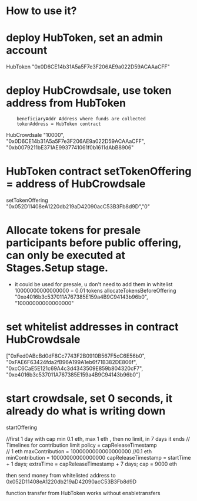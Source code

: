 # How to use it?
# deploy HubToken, set an admin account 
HubToken
"0x0D6CE14b31A5a5F7e3F206AE9a022D59ACAAaCFF"

# deploy HubCrowdsale,  use token address from HubToken
		beneficiaryAddr Address where funds are collected
		tokenAddress = HubToken contract
HubCrowdsale
"10000", "0x0D6CE14b31A5a5F7e3F206AE9a022D59ACAAaCFF", "0xb0079211bE371AE9937741061f0b1611dAbB8906"


# HubToken contract setTokenOffering = address of HubCrowdsale
setTokenOffering
"0x052D11408eA1220db219aD42090acC53B3Fb8d9D","0"

# Allocate tokens for presale participants before public offering, can only be executed at Stages.Setup stage.
- it could be used for presale, u don't need to add them in whitelist
10000000000000000 = 0.01 tokens
allocateTokensBeforeOffering
"0xe4016b3c537011A767385E159a4B9C94143b96b0", "10000000000000000"

# set whitelist addresses in contract HubCrowdsale
["0xFed0ABcBd0dF8Cc7743F2B0910B567F5cC6E56b0", "0xFAE6F63424fda2fB96A199A1eb6f71B382DE806f", "0xcC6CaE5E121c69A4c3d4343509E859b804320cF7", "0xe4016b3c537011A767385E159a4B9C94143b96b0"]

# start crowdsale, set 0 seconds, it already do what is writing down
startOffering

//first 1 day with cap min 0.1 eth, max 1 eth , then no limit, in 7 days it ends
// Timelines for contribution limit policy = capReleaseTimestamp		
//  1 eth		maxContribution = 1000000000000000000 
//0.1 eth		minContribution = 10000000000000000
capReleaseTimestamp = startTime + 1 days;
extraTime = capReleaseTimestamp + 7 days;
cap = 9000 eth

then send money from whitelisted address to 0x052D11408eA1220db219aD42090acC53B3Fb8d9D

function transfer from HubToken works without enabletransfers
